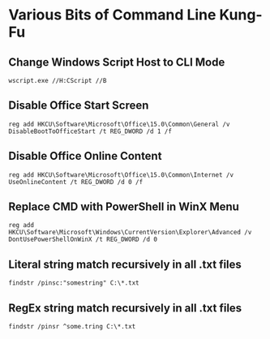 # Various Bits of Command Line Kung-Fu
## Change Windows Script Host to CLI Mode
```
wscript.exe //H:CScript //B
```
## Disable Office Start Screen
```
reg add HKCU\Software\Microsoft\Office\15.0\Common\General /v DisableBootToOfficeStart /t REG_DWORD /d 1 /f
```
## Disable Office Online Content
```
reg add HKCU\Software\Microsoft\Office\15.0\Common\Internet /v UseOnlineContent /t REG_DWORD /d 0 /f
```
## Replace CMD with PowerShell in WinX Menu
```
reg add HKCU\Software\Microsoft\Windows\CurrentVersion\Explorer\Advanced /v DontUsePowerShellOnWinX /t REG_DWORD /d 0
```
## Literal string match recursively in all .txt files
```
findstr /pinsc:"somestring" C:\*.txt
```
## RegEx string match recursively in all .txt files
```
findstr /pinsr ^some.tring C:\*.txt
```
